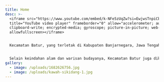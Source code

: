 ```yaml
---
title: Home
desc: >-
  <iframe src="https://www.youtube.com/embed/k-NFe5zUqZw?si=EwjwsTnpiCbbOvrp"
  title="YouTube video player" frameborder="0" allow="accelerometer; autoplay;
  clipboard-write; encrypted-media; gyroscope; picture-in-picture; web-share"
  allowfullscreen></iframe>


  Kecamatan Batur, yang terletak di Kabupaten Banjarnegara, Jawa Tengah, menyajikan keindahan alam dan kekayaan budaya yang memikat. Dikelilingi oleh perbukitan yang hijau, kecamatan ini menawarkan panorama pegunungan yang memukau serta udara segar yang menyegarkan jiwa. Selain pesona alamnya, Batur juga menjadi tuan rumah bagi sejumlah situs bersejarah dan religius, termasuk kompleks Candi Arjuna yang menjadi bagian dari Candi Dieng. Kecamatan ini tidak hanya menjadi destinasi wisata yang menarik, tetapi juga menjaga kearifan lokal dan tradisi yang kuat, tercermin dalam kehidupan sehari-hari masyarakatnya.


  Selain keindahan alam dan warisan budayanya, Kecamatan Batur juga dikenal dengan kegiatan pertanian yang berkembang pesat. Sawah terasering yang memanjang menghiasi lanskapnya, menciptakan pemandangan yang menawan mata. Masyarakat Batur secara tradisional terlibat dalam berbagai kegiatan pertanian, termasuk penanaman padi dan sayuran. Kecamatan ini tidak hanya menjadi destinasi wisata yang menarik, tetapi juga menggambarkan harmoni antara manusia dan alam serta keberlanjutan kehidupan masyarakat pedesaan.
gallery:
  - image: /uploads/1682626756.jpg
  - image: /uploads/kawah-sikidang-1.jpg
---
```

